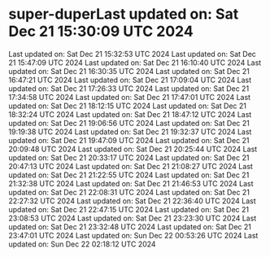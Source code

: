 # super-duperLast updated on: Sat Dec 21 15:30:09 UTC 2024
Last updated on: Sat Dec 21 15:32:53 UTC 2024
Last updated on: Sat Dec 21 15:47:09 UTC 2024
Last updated on: Sat Dec 21 16:10:40 UTC 2024
Last updated on: Sat Dec 21 16:30:35 UTC 2024
Last updated on: Sat Dec 21 16:47:21 UTC 2024
Last updated on: Sat Dec 21 17:09:04 UTC 2024
Last updated on: Sat Dec 21 17:26:33 UTC 2024
Last updated on: Sat Dec 21 17:34:58 UTC 2024
Last updated on: Sat Dec 21 17:47:01 UTC 2024
Last updated on: Sat Dec 21 18:12:15 UTC 2024
Last updated on: Sat Dec 21 18:32:24 UTC 2024
Last updated on: Sat Dec 21 18:47:12 UTC 2024
Last updated on: Sat Dec 21 19:06:56 UTC 2024
Last updated on: Sat Dec 21 19:19:38 UTC 2024
Last updated on: Sat Dec 21 19:32:37 UTC 2024
Last updated on: Sat Dec 21 19:47:09 UTC 2024
Last updated on: Sat Dec 21 20:09:48 UTC 2024
Last updated on: Sat Dec 21 20:25:44 UTC 2024
Last updated on: Sat Dec 21 20:33:17 UTC 2024
Last updated on: Sat Dec 21 20:47:13 UTC 2024
Last updated on: Sat Dec 21 21:08:27 UTC 2024
Last updated on: Sat Dec 21 21:22:55 UTC 2024
Last updated on: Sat Dec 21 21:32:38 UTC 2024
Last updated on: Sat Dec 21 21:46:53 UTC 2024
Last updated on: Sat Dec 21 22:08:31 UTC 2024
Last updated on: Sat Dec 21 22:27:32 UTC 2024
Last updated on: Sat Dec 21 22:36:40 UTC 2024
Last updated on: Sat Dec 21 22:47:15 UTC 2024
Last updated on: Sat Dec 21 23:08:53 UTC 2024
Last updated on: Sat Dec 21 23:23:30 UTC 2024
Last updated on: Sat Dec 21 23:32:48 UTC 2024
Last updated on: Sat Dec 21 23:47:01 UTC 2024
Last updated on: Sun Dec 22 00:53:26 UTC 2024
Last updated on: Sun Dec 22 02:18:12 UTC 2024

